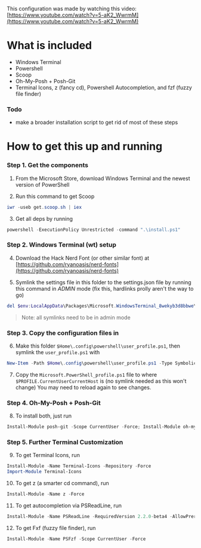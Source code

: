 This configuration was made by watching this video: [https://www.youtube.com/watch?v=5-aK2_WwrmM](https://www.youtube.com/watch?v=5-aK2_WwrmM)

# What is included
- Windows Terminal
- Powershell
- Scoop
- Oh-My-Posh + Posh-Git
- Terminal Icons, z (fancy cd), Powershell Autocompletion, and fzf (fuzzy file finder)

### Todo
- make a broader installation script to get rid of most of these steps

# How to get this up and running
### Step 1. Get the components
1. From the Microsoft Store, download Windows Terminal and the newest version of PowerShell

2. Run this command to get Scoop
```Powershell
iwr -useb get.scoop.sh | iex
```
3. Get all deps by running
```Powershell
powershell -ExecutionPolicy Unrestricted -command ".\install.ps1"
```

### Step 2. Windows Terminal (wt) setup
4. Download the Hack Nerd Font (or other similar font) at [https://github.com/ryanoasis/nerd-fonts](https://github.com/ryanoasis/nerd-fonts)

5. Symlink the settings file in this folder to the settings.json file by running this command in _ADMIN_ mode (fix this, hardlinks prolly aren't the way to go)
```Powershell
del $env:LocalAppData\Packages\Microsoft.WindowsTerminal_8wekyb3d8bbwe\LocalState\settings.json; New-Item -Path $env:LocalAppData\Packages\Microsoft.WindowsTerminal_8wekyb3d8bbwe\LocalState\settings.json -Type HardLink -Target C:\Users\zaynb\repos\configs\powershell\settings.json
```
>Note: all symlinks need to be in admin mode

### Step 3. Copy the configuration files in
6. Make this folder `$Home\.config\powershell\user_profile.ps1`, then symlink the `user_profile.ps1` with
```Powershell
New-Item -Path $Home\.config\powershell\user_profile.ps1 -Type SymbolicLink -Target C:\users\zaynb\repos\config\powershell\user_profile.ps1
```
7. Copy the `Microsoft.PowerShell_profile.ps1` file to where `$PROFILE.CurrentUserCurrentHost` is (no symlink needed as this won't change)
You may need to reload again to see changes.

### Step 4. Oh-My-Posh + Posh-Git
8. To install both, just run
```Powershell
Install-Module posh-git -Scope CurrentUser -Force; Install-Module oh-my-posh -Scopre CurrentUser -Force
```

### Step 5. Further Terminal Customization
9. To get Terminal Icons, run
```Powershell
Install-Module -Name Terminal-Icons -Repository -Force
Import-Module Terminal-Icons
```
10. To get z (a smarter cd command), run
```Powershell
Install-Module -Name z -Force
```
11. To get autocompletion via PSReadLine, run
```Powershell
Install-Module -Name PSReadLine -RequiredVersion 2.2.0-beta4 -AllowPrerelease
```
12. To get Fxf (fuzzy file finder), run
```Powershell
Install-Module -Name PSFzf -Scope CurrentUser -Force
```
